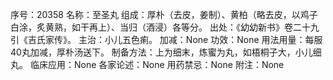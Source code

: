 序号：20358
名称：至圣丸
组成：厚朴（去皮，姜制）、黄柏（略去皮，以鸡子白涂，炙黄熟，如干再上）、当归（酒浸）各等分。
出处：《幼幼新书》卷二十九引《吉氏家传》。
主治：小儿五色痢。
加减：None
功效：None
用法用量：每服40丸加减，厚朴汤送下。
制备方法：上为细末，炼蜜为丸，如梧桐子大，小儿细丸。
临床应用：None
各家论述：None
用药禁忌：None
附注：None
